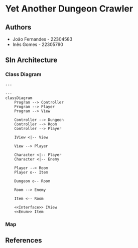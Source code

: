 # Yet Another Dungeon Crawler

## Authors

+ João Fernandes - 22304583
+ Inês Gomes - 22305790

<!---
Add here what each of us did
-->

## Sln Architecture

<!---
Add here the description of the sln, how it was organized and the non trivial algorithms used
-->

### Class Diagram

```mermaid
---

---
classDiagram
    Program --> Controller
    Program --> Player
    Program --> View

    Controller --> Dungeon
    Controller --> Room
    Controller --> Player

    IView <|-- View

    View --> Player

    Character <|-- Player
    Character <|-- Enemy

    Player --> Room
    Player o-- Item

    Dungeon o-- Room

    Room --> Enemy

    Item <-- Room

    <<Interface>> IView
    <<Enum>> Item
```

### Map

<!---
Add Map Here
-->

## References
